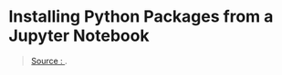 
Installing Python Packages from a Jupyter Notebook
===



> [Source : ](https://).
<!--stackedit_data:
eyJoaXN0b3J5IjpbODQyMjcwNTEzLC03MDgxODQ3NDddfQ==
-->